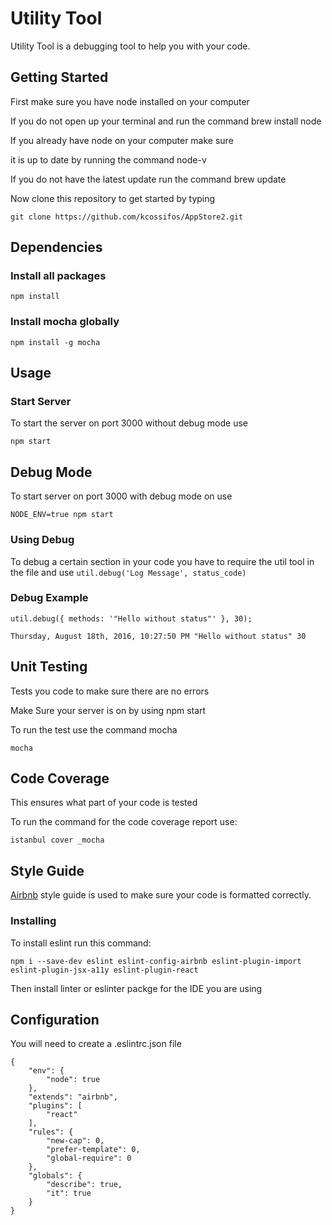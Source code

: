 # Utility Tool

Utility Tool is a debugging tool to help you with your code.

## Getting Started

First make sure you have node installed on your computer

If you do not open up your terminal and run the command brew install node

If you already have node on your computer make sure

it is up to date by running the command node-v

If you do not have the latest update run the command brew update

Now clone this repository to get started by typing

```
git clone https://github.com/kcossifos/AppStore2.git
```

## Dependencies

### Install all packages

```
npm install
```

### Install mocha globally

```
npm install -g mocha
```
## Usage

### Start Server

To start the server on port 3000 without debug mode use

```
npm start
```
## Debug Mode

To start server on port 3000 with debug mode on use

```
NODE_ENV=true npm start
```
### Using Debug

To debug a certain section in your code you have to require
the util tool in the file and use `util.debug('Log Message', status_code)`

### Debug Example

```
util.debug({ methods: '"Hello without status"' }, 30);

Thursday, August 18th, 2016, 10:27:50 PM "Hello without status" 30
```
## Unit Testing

Tests you code to make sure there are no errors

Make Sure your server is on by using npm start

To run the test use the command mocha

```
mocha
```

## Code Coverage

This ensures what part of your code is tested

To run the command for the code coverage report use:

```
istanbul cover _mocha
```

## Style Guide

[Airbnb](https://github.com/airbnb/javascript)
 style guide is used to make sure your code is formatted correctly.

### Installing

To install eslint run this command:

```
npm i --save-dev eslint eslint-config-airbnb eslint-plugin-import eslint-plugin-jsx-a11y eslint-plugin-react
```
Then install linter or eslinter packge for the IDE you are using


## Configuration

You will need to create a .eslintrc.json file

```
{
    "env": {
        "node": true
    },
    "extends": "airbnb",
    "plugins": [
        "react"
    ],
    "rules": {
        "new-cap": 0,
        "prefer-template": 0,
        "global-require": 0
    },
    "globals": {
        "describe": true,
        "it": true
    }
}
```

